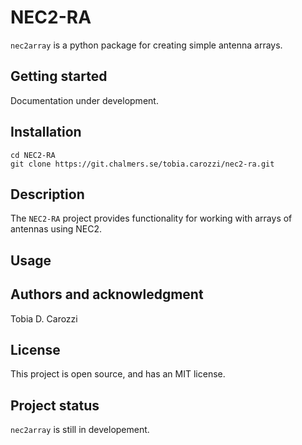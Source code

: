 # NEC2-RA

`nec2array` is a python package for creating simple antenna arrays.

## Getting started
Documentation under development.

## Installation

```
cd NEC2-RA
git clone https://git.chalmers.se/tobia.carozzi/nec2-ra.git
```

## Description
The `NEC2-RA` project provides functionality for working with arrays of antennas using NEC2. 


## Usage

## Authors and acknowledgment
Tobia D. Carozzi

## License
This project is open source, and has an MIT license.

## Project status
`nec2array` is still in developement.
